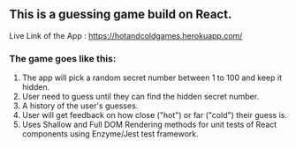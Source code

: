 ## This is a guessing game build on React.

Live Link of the App : https://hotandcoldgames.herokuapp.com/

### The game goes like this:

1. The app will pick a random secret number between 1 to 100 and keep it hidden.
2. User need to guess until they can find the hidden secret number.
3. A history of the user's guesses.
4. User will get feedback on how close ("hot") or far ("cold") their guess is.
5. Uses Shallow and Full DOM Rendering methods for unit tests of React components using Enzyme/Jest test framework.
